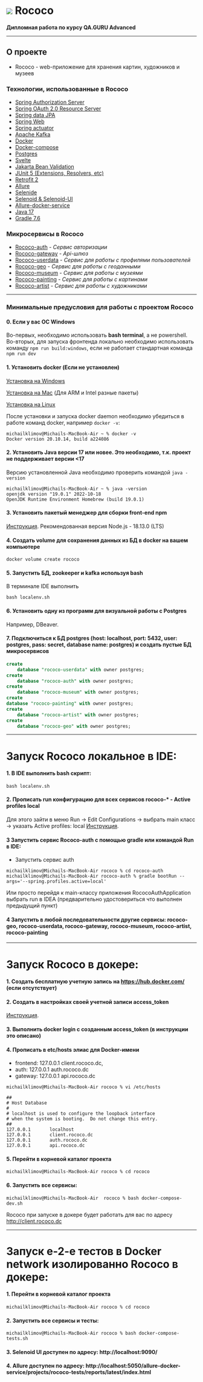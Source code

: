 # ![](readme/favicon.ico) Rococo
**Дипломная работа по курсу QA.GURU Advanced**
<hr>

## О проекте
+ Rococo - web-приложение для хранения картин, художников и музеев


### Технологии, использованные в Rococo
- [Spring Authorization Server](https://spring.io/projects/spring-authorization-server)
- [Spring OAuth 2.0 Resource Server](https://docs.spring.io/spring-security/reference/servlet/oauth2/resource-server/index.html)
- [Spring data JPA](https://spring.io/projects/spring-data-jpa)
- [Spring Web](https://docs.spring.io/spring-framework/docs/current/reference/html/web.html#spring-web)
- [Spring actuator](https://docs.spring.io/spring-boot/docs/current/reference/html/actuator.html)
- [Apache Kafka](https://developer.confluent.io/quickstart/kafka-docker/)
- [Docker](https://www.docker.com/resources/what-container/)
- [Docker-compose](https://docs.docker.com/compose/)
- [Postgres](https://www.postgresql.org/about/)
- [Svelte](https://svelte.dev/)
- [Jakarta Bean Validation](https://beanvalidation.org/)
- [JUnit 5 (Extensions, Resolvers, etc)](https://junit.org/junit5/docs/current/user-guide/)
- [Retrofit 2](https://square.github.io/retrofit/)
- [Allure](https://docs.qameta.io/allure/)
- [Selenide](https://selenide.org/)
- [Selenoid & Selenoid-UI](https://aerokube.com/selenoid/latest/)
- [Allure-docker-service](https://github.com/fescobar/allure-docker-service)
- [Java 17](https://www.oracle.com/java/technologies/javase/jdk17-archive-downloads.html)
- [Gradle 7.6](https://docs.gradle.org/7.6/release-notes.html)

### Микросервисы в Rococo
+ [Rococo-auth]() - *Сервис авторизации*
+ [Rococo-gateway]() - *Api-шлюз*
+ [Rococo-userdata]() - *Сервис для работы с профилями пользователей*
+ [Rococo-geo]() - *Сервис для работы с геоданными*
+ [Rococo-museum]() - *Сервис для работы с музеями*
+ [Rococo-painting]() - *Сервис для работы с картинами*
+ [Rococo-artist]() - *Сервис для работы с художниками*

<hr>

### Минимальные предусловия для работы с проектом Rococo

#### 0. Если у вас ОС Windows

Во-первых, необходимо использовать **bash terminal**, а не powershell.
Во-вторых, для запуска фронтенда локально необходимо использовать команду
`npm run build:windows`, если не работает стандартная команда `npm run dev`

#### 1. Установить docker (Если не установлен)

[Установка на Windows](https://docs.docker.com/desktop/install/windows-install/)

[Установка на Mac](https://docs.docker.com/desktop/install/mac-install/) (Для ARM и Intel разные пакеты)

[Установка на Linux](https://docs.docker.com/desktop/install/linux-install/)

После установки и запуска docker daemon необходимо убедиться в работе команд docker, например `docker -v`:

```posh
michailklimov@Michails-MacBook-Air ~ % docker -v
Docker version 20.10.14, build a224086
```

#### 2. Установить Java версии 17 или новее. Это необходимо, т.к. проект не поддерживает версии <17

Версию установленной Java необходимо проверить командой `java -version`

```posh
michailklimov@Michails-MacBook-Air ~ % java -version
openjdk version "19.0.1" 2022-10-18
OpenJDK Runtime Environment Homebrew (build 19.0.1)
```

#### 3. Установить пакетый менеджер для сборки front-end npm

[Инструкция](https://docs.npmjs.com/downloading-and-installing-node-js-and-npm).
Рекомендованная версия Node.js - 18.13.0 (LTS)

#### 4. Создать volume для сохранения данных из БД в docker на вашем компьютере

```posh
docker volume create rococo
```

#### 5. Запустить БД, zookeeper и kafka используя bash
В терминале IDE выполнить
```posh
bash localenv.sh
```

#### 6. Установить одну из программ для визуальной работы с Postgres

Например, DBeaver.

#### 7. Подключиться к БД postgres (host: localhost, port: 5432, user: postgres, pass: secret, database name: postgres) и создать пустые БД микросервисов

```sql
create
    database "rococo-userdata" with owner postgres;
create
    database "rococo-auth" with owner postgres;
create
    database "rococo-museum" with owner postgres;   
create
database "rococo-painting" with owner postgres;
create
    database "rococo-artist" with owner postgres;
create
    database "rococo-geo" with owner postgres;
```
<hr>

# Запуск Rococo локальное в IDE:

#### 1. В IDE выполнить bash скрипт:

```posh
bash localenv.sh
```

#### 2. Прописать run конфигурацию для всех сервисов rococo-* - Active profiles local

Для этого зайти в меню Run -> Edit Configurations -> выбрать main класс -> указать Active profiles: local
[Инструкция](https://stackoverflow.com/questions/39738901/how-do-i-activate-a-spring-boot-profile-when-running-from-intellij).

#### 3 Запустить сервис Rococo-auth c помощью gradle или командой Run в IDE:

- Запустить сервис auth

```posh
michailklimov@Michails-MacBook-Air rococo % cd rococo-auth
michailklimov@Michails-MacBook-Air rococo-auth % gradle bootRun --args='--spring.profiles.active=local'
```

Или просто перейдя к main-классу приложения RococoAuthApplication выбрать run в IDEA (предварительно удостовериться что
выполнен предыдущий пункт)

#### 4  Запустить в любой последовательности другие сервисы: rococo-geo, rococo-userdata, rococo-gateway, rococo-museum, rococo-artist, rococo-painting

<hr>

# Запуск Rococo в докере:

#### 1. Создать бесплатную учетную запись на https://hub.docker.com/ (если отсутствует)

#### 2. Создать в настройках своей учетной записи access_token

[Инструкция](https://docs.docker.com/docker-hub/access-tokens/).

#### 3. Выполнить docker login с созданным access_token (в инструкции это описано)

#### 4. Прописать в etc/hosts элиас для Docker-имени

- frontend:  127.0.0.1 client.rococo.dc,
- auth:      127.0.0.1 auth.rococo.dc
- gateway:   127.0.0.1 api.rococo.dc

```posh
michailklimov@Michails-MacBook-Air rococo % vi /etc/hosts
```

```posh
##
# Host Database
#
# localhost is used to configure the loopback interface
# when the system is booting.  Do not change this entry.
##
127.0.0.1       localhost
127.0.0.1       client.rococo.dc
127.0.0.1       auth.rococo.dc
127.0.0.1       api.rococo.dc
```

#### 5. Перейти в корневой каталог проекта

```posh
michailklimov@Michails-MacBook-Air rococo % cd rococo
```

#### 6. Запустить все сервисы:

```posh
michailklimov@Michails-MacBook-Air  rococo % bash docker-compose-dev.sh
```

Rococo при запуске в докере будет работать для вас по адресу http://client.rococo.dc

<hr>

# Запуск e-2-e тестов в Docker network изолированно Rococo в докере:

#### 1. Перейти в корневой каталог проекта

```posh
michailklimov@Michails-MacBook-Air rococo % cd rococo
```

#### 2. Запустить все сервисы и тесты:

```posh
michailklimov@Michails-MacBook-Air rococo % bash docker-compose-tests.sh
```

#### 3. Selenoid UI доступен по адресу: http://localhost:9090/

#### 4. Allure доступен по адресу: http://localhost:5050/allure-docker-service/projects/rococo-tests/reports/latest/index.html